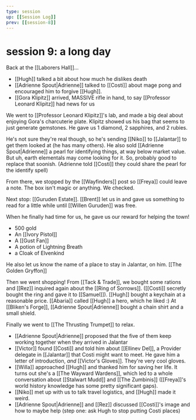 ```yaml
---
type: session
up: [[Session Log]]
prev: [[session-8]]
---
```


# session 9: a long day

Back at the [[Laborers Hall]]... 
- [[Hugh]] talked a bit about how much he dislikes death
- [[Adrienne Spout|Adrienne]] talked to [[Costi]] about mage pong and encouraged him to forgive [[Hugh]].
- [[Gora Klipitz]] arrived, MASSIVE rifle in hand, to say [[Professor Leonard Klipitz]] had news for us

We went to [[Professor Leonard Klipitz]]'s lab, and made a big deal about enjoying Gora's charcuterie plate. Klipitz showed us his bag that seems to just generate gemstones. He gave us 1 diamond, 2 sapphires, and 2 rubies.

He's not sure they're real though, so he's sending [[Niko]] to [[Jalantar]] to get them looked at (he has many others). He also sold [[Adrienne Spout|Adrienne]] a pearl for identifying things, at way below market value. But uh, earth elementals may come looking for it. So, probably good to replace that soonish. (Adrienne told [[Costi]] they could share the pearl for the identify spell)

From there, we stopped by the [[Wayfinders]] post so [[Freya]] could leave a note. The box isn't magic or anything. We checked.

Next stop: [[Guruden Estate]]. [[Brent]] let us in and gave us something to read for a little while until [[Willen Guruden]] was free. 

When he finally had time for us, he gave us our reward for helping the town!
- 500 gold
- An [[Ivory Pistol]]
- A [[Gust Fan]]
- A potion of Lightning Breath
- a Cloak of Elvenkind

He also let us know the name of a place to stay in Jalantar, on him. [[The Golden Gryffon]]

Then we went shopping! From [[Tack & Trade]], we bought some rations and [[Rez]] inquired again about the [[Ring of Sorrows]]. ([[Costi]] secretly bought the ring and gave it to [[Samuel]]). [[Hugh]] bought a keychain at a reasonable price. [[Abaria]] called [[Hugh]] a hero, which he liked :) At [[Bliken's Forge]], [[Adrienne Spout|Adrienne]] bought a chain shirt and a small shield.

Finally we went to [[The Thrusting Trumpet]] to relax. 
- [[Adrienne Spout|Adrienne]] proposed that the five of them keep working together when they arrived in Jalantar
- [[Victor]] found [[Costi]] and told him about [[Ellinev Del]], a Provider delegate in [[Jalantar]] that Costi might want to meet. He gave him a letter of introduction, *and* [[Victor's Gloves]]. They're very cool gloves.
- [[Willa]] approached [[Hugh]] and thanked him for saving her life. It turns out she's a [[The Wayward Wardens]], which led to a whole conversation about [[Stalwart Mudd]] and  [[The Zumbinis]] ([[Freya]]'s world history knowledge has some pretty significant gaps). 
- [[Niko]] met up with us to talk travel logistics, and [[Hugh]] made it weird.
- [[Adrienne Spout|Adrienne]] and [[Rez]] discussed [[Costi]]'s image and how to maybe help (step one: ask Hugh to stop putting Costi places)


